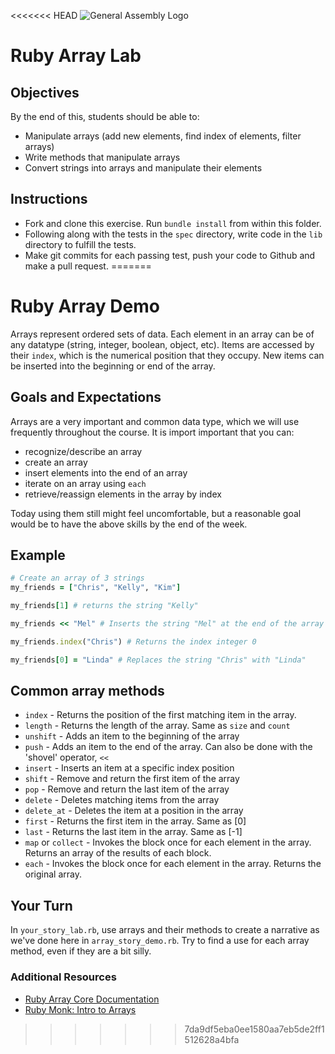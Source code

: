 <<<<<<< HEAD
![General Assembly Logo](http://i.imgur.com/ke8USTq.png)

# Ruby Array Lab

## Objectives

By the end of this, students should be able to:

- Manipulate arrays (add new elements, find index of elements, filter arrays)
- Write methods that manipulate arrays
- Convert strings into arrays and manipulate their elements

## Instructions

- Fork and clone this exercise. Run `bundle install` from within this folder.
- Following along with the tests in the `spec` directory, write code in the `lib` directory to fulfill the tests.
- Make git commits for each passing test, push your code to Github and make a pull request.
=======
# Ruby Array Demo

Arrays represent ordered sets of data. Each element in an array can be of any datatype (string, integer, boolean, object, etc). Items are accessed by their `index`, which is the numerical position that they occupy. New items can be inserted into the beginning or end of the array.

## Goals and Expectations

Arrays are a very important and common data type, which we will use frequently throughout the course. It is import important that you can:

* recognize/describe an array 
* create an array 
* insert elements into the end of an array
* iterate on an array using `each`
* retrieve/reassign elements in the array by index

Today using them still might feel uncomfortable, but a reasonable goal would be to have the above skills by the end of the week.

## Example

```ruby
# Create an array of 3 strings
my_friends = ["Chris", "Kelly", "Kim"]

my_friends[1] # returns the string "Kelly"

my_friends << "Mel" # Inserts the string "Mel" at the end of the array

my_friends.index("Chris") # Returns the index integer 0

my_friends[0] = "Linda" # Replaces the string "Chris" with "Linda"

```

## Common array methods

* `index` - Returns the position of the first matching item in the array.
* `length` - Returns the length of the array. Same as `size` and `count`
* `unshift` - Adds an item to the beginning of the array
* `push` - Adds an item to the end of the array. Can also be done with the 'shovel' operator, `<<`
* `insert` - Inserts an item at a specific index position
* `shift` - Remove and return the first item of the array
* `pop` - Remove and return the last item of the array
* `delete` - Deletes matching items from the array
* `delete_at` - Deletes the item at a position in the array
* `first` - Returns the first item in the array. Same as [0]
* `last` - Returns the last item in the array. Same as [-1]
* `map` or `collect` - Invokes the block once for each element in the array. Returns an array of the results of each block.
* `each` - Invokes the block once for each element in the array. Returns the original array.

## Your Turn

In `your_story_lab.rb`, use arrays and their methods to create a narrative as we've done here in `array_story_demo.rb`. Try to find a use for each array method, even if they are a bit silly. 

### Additional Resources

* [Ruby Array Core Documentation](http://ruby-doc.org/core-2.0/Array.html)
* [Ruby Monk: Intro to Arrays](http://rubymonk.com/learning/books/1-ruby-primer/chapters/1-arrays/lessons/2-arrays-introduction)
>>>>>>> 7da9df5eba0ee1580aa7eb5de2ff1512628a4bfa
